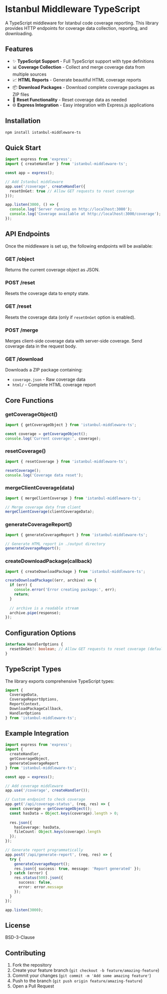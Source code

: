 # Istanbul Middleware TypeScript

A TypeScript middleware for Istanbul code coverage reporting. This library provides HTTP endpoints for coverage data collection, reporting, and downloading.

## Features

- ✨ **TypeScript Support** - Full TypeScript support with type definitions
- 📊 **Coverage Collection** - Collect and merge coverage data from multiple sources
- 📈 **HTML Reports** - Generate beautiful HTML coverage reports
- 📦 **Download Packages** - Download complete coverage packages as ZIP files
- 🔄 **Reset Functionality** - Reset coverage data as needed
- 🌐 **Express Integration** - Easy integration with Express.js applications

## Installation

```bash
npm install istanbul-middleware-ts
```

## Quick Start

```typescript
import express from 'express';
import { createHandler } from 'istanbul-middleware-ts';

const app = express();

// Add Istanbul middleware
app.use('/coverage', createHandler({
  resetOnGet: true // Allow GET requests to reset coverage
}));

app.listen(3000, () => {
  console.log('Server running on http://localhost:3000');
  console.log('Coverage available at http://localhost:3000/coverage');
});
```

## API Endpoints

Once the middleware is set up, the following endpoints will be available:

### GET /object
Returns the current coverage object as JSON.

### POST /reset
Resets the coverage data to empty state.

### GET /reset
Resets the coverage data (only if `resetOnGet` option is enabled).

### POST /merge
Merges client-side coverage data with server-side coverage. Send coverage data in the request body.

### GET /download
Downloads a ZIP package containing:
- `coverage.json` - Raw coverage data
- `html/` - Complete HTML coverage report

## Core Functions

### getCoverageObject()
```typescript
import { getCoverageObject } from 'istanbul-middleware-ts';

const coverage = getCoverageObject();
console.log('Current coverage:', coverage);
```

### resetCoverage()
```typescript
import { resetCoverage } from 'istanbul-middleware-ts';

resetCoverage();
console.log('Coverage data reset');
```

### mergeClientCoverage(data)
```typescript
import { mergeClientCoverage } from 'istanbul-middleware-ts';

// Merge coverage data from client
mergeClientCoverage(clientCoverageData);
```

### generateCoverageReport()
```typescript
import { generateCoverageReport } from 'istanbul-middleware-ts';

// Generate HTML report in ./output directory
generateCoverageReport();
```

### createDownloadPackage(callback)
```typescript
import { createDownloadPackage } from 'istanbul-middleware-ts';

createDownloadPackage((err, archive) => {
  if (err) {
    console.error('Error creating package:', err);
    return;
  }
  
  // archive is a readable stream
  archive.pipe(response);
});
```

## Configuration Options

```typescript
interface HandlerOptions {
  resetOnGet?: boolean; // Allow GET requests to reset coverage (default: false)
}
```

## TypeScript Types

The library exports comprehensive TypeScript types:

```typescript
import {
  CoverageData,
  CoverageReportOptions,
  ReportContext,
  DownloadPackageCallback,
  HandlerOptions
} from 'istanbul-middleware-ts';
```

## Example Integration

```typescript
import express from 'express';
import { 
  createHandler, 
  getCoverageObject, 
  generateCoverageReport 
} from 'istanbul-middleware-ts';

const app = express();

// Add coverage middleware
app.use('/coverage', createHandler());

// Custom endpoint to check coverage
app.get('/api/coverage-status', (req, res) => {
  const coverage = getCoverageObject();
  const hasData = Object.keys(coverage).length > 0;
  
  res.json({
    hasCoverage: hasData,
    fileCount: Object.keys(coverage).length
  });
});

// Generate report programmatically
app.post('/api/generate-report', (req, res) => {
  try {
    generateCoverageReport();
    res.json({ success: true, message: 'Report generated' });
  } catch (error) {
    res.status(500).json({ 
      success: false, 
      error: error.message 
    });
  }
});

app.listen(3000);
```

## License

BSD-3-Clause

## Contributing

1. Fork the repository
2. Create your feature branch (`git checkout -b feature/amazing-feature`)
3. Commit your changes (`git commit -m 'Add some amazing feature'`)
4. Push to the branch (`git push origin feature/amazing-feature`)
5. Open a Pull Request
